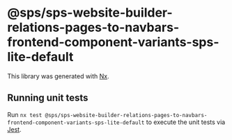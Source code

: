 # @sps/sps-website-builder-relations-pages-to-navbars-frontend-component-variants-sps-lite-default

This library was generated with [Nx](https://nx.dev).

## Running unit tests

Run `nx test @sps/sps-website-builder-relations-pages-to-navbars-frontend-component-variants-sps-lite-default` to execute the unit tests via [Jest](https://jestjs.io).
